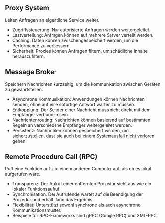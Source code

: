 ## Proxy System
Leiten Anfragen an eigentliche Service weiter.

- Zugriffssteuerung: Nur autorisierte Anfragen werden weitergeleitet.
- Lastverteilung: Anfragen können auf mehrere Server verteilt werden.
- Caching: Daten können zwischengespeichert werden, um die Performance zu verbessern.
- Sicherheit: Proxies können Anfragen filtern, um schädliche Inhalte herauszufiltern.

## Message Broker
Speichern Nachrichten kurzzeitig, um die kommunikation zwischen Geräten zu gewährtstellen.

- Asynchrone Kommunikation: Anwendungen können Nachrichten senden, ohne auf eine sofortige Antwort warten zu müssen.
- Entkopplung: Der Sender einer Nachricht muss nicht direkt mit dem Empfänger verbunden sein.
- Nachrichtenrouting: Nachrichten können basierend auf bestimmten Regeln an verschiedene Empfänger weitergeleitet werden.
- Persistenz: Nachrichten können gespeichert werden, um sicherzustellen, dass sie auch bei einem Systemausfall nicht verloren gehen.

## Remote Procedure Call (RPC)
Ruft eine Funktion auf z.b. einem anderen Computer auf, als ob es lokal aufgerufen wäre.

- Transparenz: Der Aufruf einer entfernten Prozedur sieht aus wie ein lokaler Funktionsaufruf.
- Synchronisation: Der Aufrufende wartet auf die Beendigung der Prozedur und erhält dann das Ergebnis.
- Flexibilität: Unterstützt sowohl synchrone als auch asynchrone Kommunikationsmuster.
- Beispiele für RPC-Frameworks sind gRPC (Google RPC) und XML-RPC.

